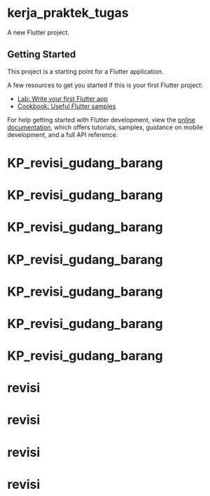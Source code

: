 # kerja_praktek_tugas

A new Flutter project.

## Getting Started

This project is a starting point for a Flutter application.

A few resources to get you started if this is your first Flutter project:

- [Lab: Write your first Flutter app](https://docs.flutter.dev/get-started/codelab)
- [Cookbook: Useful Flutter samples](https://docs.flutter.dev/cookbook)

For help getting started with Flutter development, view the
[online documentation](https://docs.flutter.dev/), which offers tutorials,
samples, guidance on mobile development, and a full API reference.
# KP_revisi_gudang_barang
# KP_revisi_gudang_barang
# KP_revisi_gudang_barang
# KP_revisi_gudang_barang
# KP_revisi_gudang_barang
# KP_revisi_gudang_barang
# KP_revisi_gudang_barang
# revisi
# revisi
# revisi
# revisi
